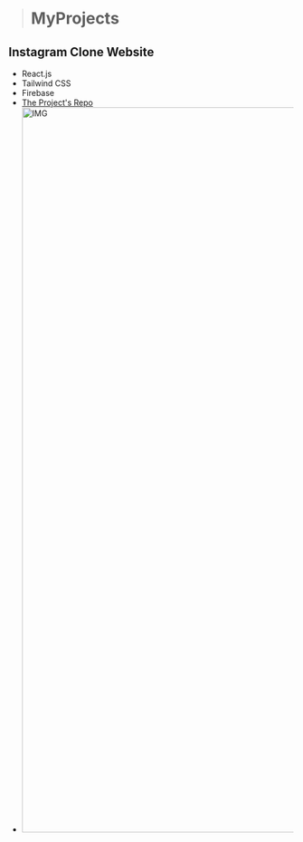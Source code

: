 > # MyProjects

## Instagram Clone Website

- React.js
- Tailwind CSS
- Firebase
- [The Project's Repo](https://github.com/Pakizer/PragmatechFrontendProject/tree/main/FrontEnd/React/InstagramCloneApp/instagram)  
- <img width="1280" alt="IMG" src="https://user-images.githubusercontent.com/79195708/150221429-023e03cf-7db6-45f5-a76a-fd931783a8f5.png">

